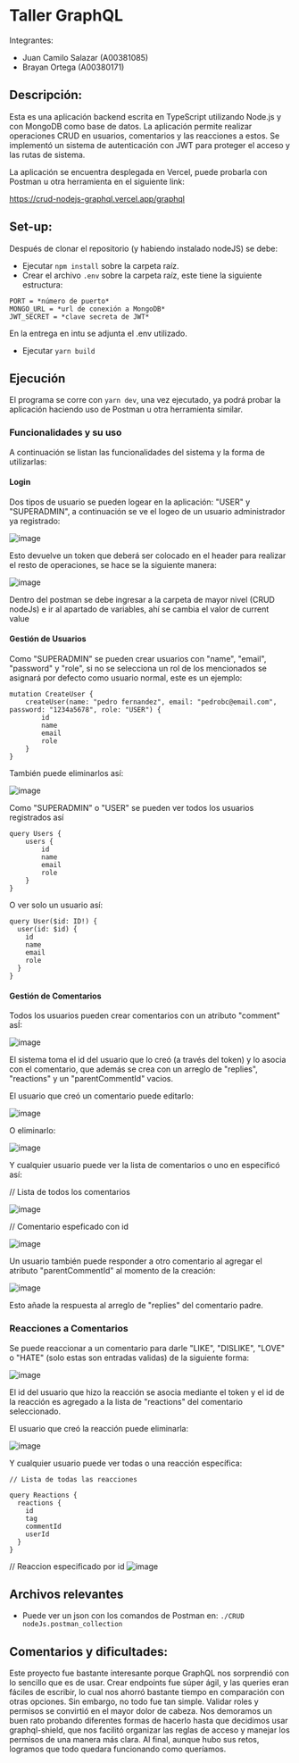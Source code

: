 # Taller GraphQL

Integrantes:

- Juan Camilo Salazar (A00381085)
- Brayan Ortega (A00380171)


## Descripción:

Esta es una aplicación backend escrita en TypeScript utilizando Node.js y con MongoDB como base de datos. La aplicación permite realizar operaciones CRUD en usuarios, comentarios y las reacciones a estos.  Se implementó un sistema de autenticación con JWT para proteger el acceso y las rutas de sistema.

La aplicación se encuentra desplegada en Vercel, puede probarla con Postman u otra herramienta en el siguiente link:

https://crud-nodejs-graphql.vercel.app/graphql

## Set-up:

Después de clonar el repositorio (y habiendo instalado nodeJS) se debe:

- Ejecutar `npm install` sobre la carpeta raíz.
- Crear el archivo `.env` sobre la carpeta raíz, este tiene la siguiente estructura:
```
PORT = *número de puerto*
MONGO_URL = *url de conexión a MongoDB*
JWT_SECRET = *clave secreta de JWT*
```
En la entrega en intu se adjunta el .env utilizado.

- Ejecutar `yarn build`


## Ejecución 

El programa se corre con  `yarn dev`, una vez ejecutado, ya podrá probar la aplicación haciendo uso de Postman u otra herramienta similar.

### Funcionalidades y su uso

A continuación se listan las funcionalidades del sistema y la forma de utilizarlas:


#### Login 

Dos tipos de usuario se pueden logear en la aplicación: "USER" y "SUPERADMIN", a continuación se ve el logeo de un usuario administrador ya registrado:

![image](https://github.com/user-attachments/assets/3f5437a0-f291-4416-b92c-3d9df40945d7)



Esto devuelve un token que deberá ser colocado en el header para realizar el resto de operaciones, se hace se la siguiente manera:

![image](https://github.com/user-attachments/assets/d037a61c-7a9f-4c56-bcef-f1f46a63903b)


Dentro del postman se debe ingresar a la carpeta de mayor nivel (CRUD nodeJs) e ir al apartado de variables, ahí se cambia el valor de current value

#### Gestión de Usuarios

Como "SUPERADMIN" se pueden crear usuarios con "name", "email", "password" y "role", si no se selecciona un rol de los mencionados se asignará por defecto como usuario normal, este es un ejemplo:

```
mutation CreateUser {
    createUser(name: "pedro fernandez", email: "pedrobc@email.com", password: "1234a5678", role: "USER") {
        id
        name
        email
        role
    }
}
```

También puede eliminarlos así:

![image](https://github.com/user-attachments/assets/ba4afb06-8043-4e48-a265-3db5fcb28c11)



Como "SUPERADMIN" o "USER" se pueden ver todos los usuarios registrados así

```
query Users {
    users {
        id
        name
        email
        role
    }
}
```

O ver solo un usuario así:

```
query User($id: ID!) {
  user(id: $id) {
    id
    name
    email
    role
  }
}
```

#### Gestión de Comentarios

Todos los usuarios pueden crear comentarios con un atributo "comment" asÍ:

![image](https://github.com/user-attachments/assets/508199bc-b5d0-4505-9277-b9936c81fd15)


El sistema toma el id del usuario que lo creó (a través del token) y lo asocia con el comentario, que además se crea con un arreglo de "replies", "reactions" y un "parentCommentId" vacios.


El usuario que creó un comentario puede editarlo:

![image](https://github.com/user-attachments/assets/8e746caf-e7dc-416f-9ad0-2ace566e6b14)



O eliminarlo:

![image](https://github.com/user-attachments/assets/1d1ada95-87ae-4323-95eb-46eeb5f246da)



Y cualquier usuario puede ver la lista de comentarios o uno en especificó así:


// Lista de todos los comentarios

![image](https://github.com/user-attachments/assets/63cef22c-050c-4ab5-b797-94eb709a3c82)

// Comentario espeficado con id

![image](https://github.com/user-attachments/assets/c68b00b5-19fc-4de1-a589-a8ba7186c252)



Un usuario también puede responder a otro comentario al agregar el atributo "parentCommentId" al momento de la creación:

![image](https://github.com/user-attachments/assets/a65f3cbb-7a38-49ef-8e36-7a02e422154d)


Esto añade la respuesta al arreglo de "replies" del comentario padre.


### Reacciones a Comentarios

Se puede reaccionar a un comentario para darle "LIKE", "DISLIKE", "LOVE" o "HATE" (solo estas son entradas validas) de la siguiente forma:

![image](https://github.com/user-attachments/assets/c9430e37-aa33-4108-aa9e-32168387ff22)


El id del usuario que hizo la reacción se asocia mediante el token y el id de la reacción es agregado a la lista de "reactions" del comentario seleccionado.


El usuario que creó la reacción puede eliminarla:

![image](https://github.com/user-attachments/assets/cecaf4d8-8427-4fa7-90ba-3026f5c45e65)



Y cualquier usuario puede ver todas o una reacción específica:

```
// Lista de todas las reacciones

query Reactions {
  reactions {
    id
    tag
    commentId
    userId
  }
}

```
// Reaccion especificado por id
![image](https://github.com/user-attachments/assets/d400024b-3012-46cc-bf1d-aa13ba839c5d)


## Archivos relevantes

- Puede ver un json con los comandos de Postman en: `./CRUD nodeJs.postman_collection`


## Comentarios y dificultades:

Este proyecto fue bastante interesante porque GraphQL nos sorprendió con lo sencillo que es de usar. Crear endpoints fue súper ágil, y las queries eran fáciles de escribir, lo cual nos ahorró bastante tiempo en comparación con otras opciones. Sin embargo, no todo fue tan simple. Validar roles y permisos se convirtió en el mayor dolor de cabeza. Nos demoramos un buen rato probando diferentes formas de hacerlo hasta que decidimos usar graphql-shield, que nos facilitó organizar las reglas de acceso y manejar los permisos de una manera más clara. Al final, aunque hubo sus retos, logramos que todo quedara funcionando como queríamos.


